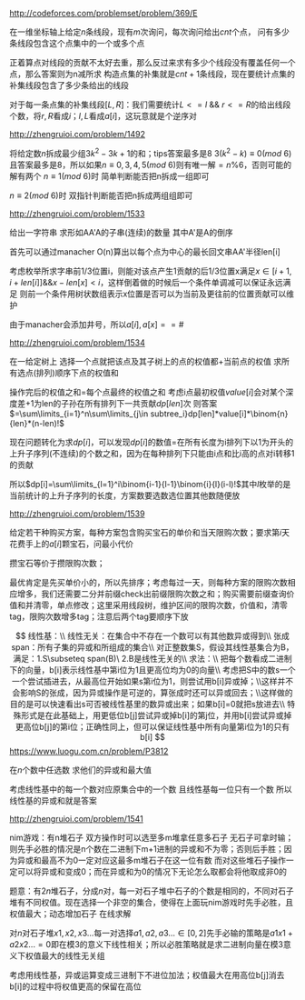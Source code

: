 http://codeforces.com/problemset/problem/369/E

在一维坐标轴上给定$n$条线段，现有$m$次询问，每次询问给出$cnt$个点， 问有多少条线段包含这个点集中的一个或多个点

正着算点对线段的贡献不太好去重，那么反过来求有多少个线段没有覆盖任何一个点，那么答案则为n减所求
构造点集的补集就是$cnt+1$条线段，现在要统计点集的补集线段包含了多少条给出的线段

对于每一条点集的补集线段$[L,R]$：我们需要统计$L<=l\ \&\&\ r<=R$的给出线段个数，将$r,R$看成$i$；$l,L$看成$a[i]$，这玩意就是个逆序对



http://zhengruioi.com/problem/1492

将给定数$n$拆成最少组$3k^2-3k+1$的和；tips答案最多是8
$3(k^2-k)\equiv 0(mod\ 6)$且答案最多是8，所以如果$n\equiv 0,3,4,5(mod\ 6)$则有唯一解$=n\%6$，否则可能的解有两个
$n\equiv 1(mod\ 6)$时 简单判断能否把n拆成一组即可

$n\equiv 2(mod\ 6)$时 双指针判断能否把n拆成两组组即可



http://zhengruioi.com/problem/1533

给出一字符串 求形如AA'A的子串(连续)的数量 其中A'是A的倒序

首先可以通过manacher O(n)算出以每个点为中心的最长回文串AA'半径len[i]

考虑枚举所求字串前1/3位置i，则能对该点产生1贡献的后1/3位置x满足$x\in[i+1,i+len[i]] \&\& x-len[x]<i$，这样倒着做的时候后一个条件单调减可以保证永远满足 则前一个条件用树状数组表示x位置是否可以为当前及更往前的位置贡献可以维护

由于manacher会添加井号，所以$a[i],a[x]==\#$



http://zhengruioi.com/problem/1534

在一给定树上 选择一个点就把该点及其子树上的点的权值都+当前点的权值 求所有选点(排列)顺序下点的权值和

操作完后的权值之和=每个点最终的权值之和 考虑i点最初权值$value[i]$会对某个深度差+1为len的子孙在所有排列下一共贡献$dp[len]$次 则答案$=\sum\limits_{i=1}^n\sum\limits_{j\in subtree_i}dp[len]*value[i]*\binom{n}{len}*(n-len)!$

现在问题转化为求$dp[i]$，可以发现$dp[i]$的数值=在所有长度为i排列下以1为开头的上升子序列(不连续)的个数之和，因为在每种排列下只能由i点和比i高的点对i转移1的贡献

所以$dp[i]=\sum\limits_{l=1}^i\binom{i-1}{l-1}\binom{i}{l}(i-l)!$其中$l$枚举的是当前统计的上升子序列的长度，方案数要选数选位置其他数随便放



http://zhengruioi.com/problem/1539

给定若干种购买方案，每种方案包含购买宝石的单价和当天限购次数；要求第$i$天花费手上的$a[i]$颗宝石，问最小代价

攒宝石等价于攒限购次数；

最优肯定是先买单价小的，所以先排序；考虑每过一天，则每种方案的限购次数相应增多，我们还需要二分并前缀check出前缀限购次数之和；购买需要前缀查询价值和并清零，单点修改；这里采用线段树，维护区间的限购次数，价值和，清零tag，限购次数增多tag；注意后两个tag要顺序下放


$$
线性基：\\
线性无关：在集合中不存在一个数可以有其他数异或得到\\
张成span：所有子集的异或和所组成的集合\\
对正整数集S，假设其线性基集合为B，满足：1.S\subseteq span(B)\ 2.B是线性无关的\\
求法：\\
把每个数看成二进制下的向量，b[i]表示线性基中第i位为1且更高位均为0的向量\\
考虑把S中的数s一个一个尝试插进去，从最高位开始如果s第i位为1，则尝试用b[i]异或掉；\\这样并不会影响S的张成，因为异或操作是可逆的，算张成时还可以异或回去；\\这样做的目的是可以快速看出s可否被线性基里的数异或出来；如果b[i]=0就把s放进去\\
特殊形式是在此基础上，用更低位b[j]尝试异或掉b[i]的第j位，并用b[i]尝试异或掉更高位b[j]的第i位；正确性同上，但可以保证线性基中所有向量第i位为1的只有b[i]
$$
https://www.luogu.com.cn/problem/P3812

在$n$个数中任选数 求他们的异或和最大值

考虑线性基中的每一个数对应原集合中的一个数 且线性基每一位只有一个数 所以线性基的异或和就是答案



http://zhengruioi.com/problem/1541

nim游戏：有n堆石子 双方操作时可以选至多m堆拿任意多石子 无石子可拿时输；则先手必胜的情况是n个数在二进制下m+1进制的异或和不为零；否则后手胜；因为异或和最高不为0一定对应这最多m堆石子在这一位有数 而对这些堆石子操作一定可以将异或和变成0；而在异或和为0的情况下无论怎么取都会将他取成非0的

题意：有$2n$堆石子，分成$n$对，每一对石子堆中石子的个数是相同的，不同对石子堆有不同权值。现在选择一个非空的集合，使得在上面玩nim游戏时先手必胜，且权值最大；动态增加石子 在线求解

对$n$对石子堆$x1,x2,x3...$每一对选择$a1,a2,a3...\in[0,2]$先手必输的策略是$a1x1+a2x2...=0$即在模3的意义下线性相关；所以必胜策略就是求二进制向量在模3意义下权值最大的线性无关组

考虑用线性基，异或运算变成三进制下不进位加法；权值最大在用高位b[j]消去b[i]的过程中将权值更高的保留在高位



